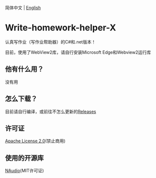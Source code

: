 简体中文 | [English](https://github.com/xiaojiangxj233/Write-homework-helper-X/blob/master/README-EN.md)
# Write-homework-helper-X
认真写作业（写作业帮助器）的C#和.net版本！<br>

目前，使用了WebView2库，请自行安装Microsoft Edge和Webview2运行库
## 他有什么用？
没有用
## 怎么下载？
目前请自行编译，或前往不怎么更新的[Releases](https://github.com/xiaojiangxj233/Write-homework-helper-X/releases)
## 许可证
[Apache License 2.0](https://www.apache.org/licenses/LICENSE-2.0.html)(禁止商用)
## 使用的开源库
[NAudio](https://github.com/naudio/NAudio)(MIT许可证)
